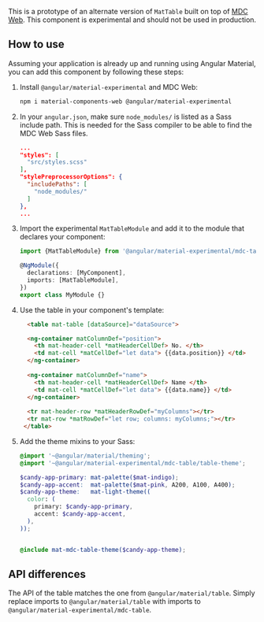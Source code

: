 This is a prototype of an alternate version of `MatTable` built on top of
[MDC Web](https://github.com/material-components/material-components-web). This component is experimental and should not be used in production.

## How to use
Assuming your application is already up and running using Angular Material, you can add this component by following these steps:

1. Install `@angular/material-experimental` and MDC Web:

   ```bash
   npm i material-components-web @angular/material-experimental
   ```

2. In your `angular.json`, make sure `node_modules/` is listed as a Sass include path. This is
   needed for the Sass compiler to be able to find the MDC Web Sass files.

   ```json
   ...
   "styles": [
     "src/styles.scss"
   ],
   "stylePreprocessorOptions": {
     "includePaths": [
       "node_modules/"
     ]
   },
   ...
   ```

3. Import the experimental `MatTableModule` and add it to the module that declares your component:

   ```ts
   import {MatTableModule} from '@angular/material-experimental/mdc-table';

   @NgModule({
     declarations: [MyComponent],
     imports: [MatTableModule],
   })
   export class MyModule {}
   ```

4. Use the table in your component's template:
   
   ```html   
     <table mat-table [dataSource]="dataSource">

     <ng-container matColumnDef="position">
       <th mat-header-cell *matHeaderCellDef> No. </th>
       <td mat-cell *matCellDef="let data"> {{data.position}} </td>
     </ng-container>
     
     <ng-container matColumnDef="name">
       <th mat-header-cell *matHeaderCellDef> Name </th>
       <td mat-cell *matCellDef="let data"> {{data.name}} </td>
     </ng-container>
     
     <tr mat-header-row *matHeaderRowDef="myColumns"></tr>
     <tr mat-row *matRowDef="let row; columns: myColumns;"></tr>
    </table>


   ``` 
   
5. Add the theme mixins to your Sass:

   ```scss
   @import '~@angular/material/theming';
   @import '~@angular/material-experimental/mdc-table/table-theme';

   $candy-app-primary: mat-palette($mat-indigo);
   $candy-app-accent:  mat-palette($mat-pink, A200, A100, A400);
   $candy-app-theme:   mat-light-theme((
     color: (
       primary: $candy-app-primary,
       accent: $candy-app-accent,
     ),
   ));


   @include mat-mdc-table-theme($candy-app-theme); 
   ```

## API differences

The API of the table matches the one from `@angular/material/table`. Simply replace imports to
`@angular/material/table` with imports to `@angular/material-experimental/mdc-table`.
